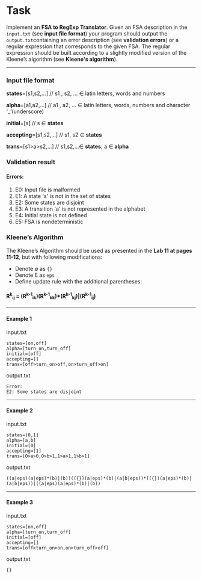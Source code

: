 # Task

Implement an **FSA to RegExp Translator**. Given an FSA description in the `input.txt` (see **input file format**) your program should output the `output.txt`containing an error description (see **validation errors**) or a regular expression that corresponds to the given FSA. The regular expression should be built according to a slightly modified version of the Kleene’s algorithm (see **Kleene's algorithm**).

* * *

### Input file format

**states**=[s1,s2,...] // s1 , s2, ... ∈ latin letters, words and numbers

**alpha**=[a1,a2,...] // a1 , a2, ... ∈ latin letters, words, numbers and character '_’(underscore)

**initial**=[s] // s ∈ **states**

**accepting**=[s1,s2,...] // s1, s2 ∈ **states**

**trans**=[s1>a>s2,...] // s1,s2,...∈ **states**; a ∈ **alpha**



### Validation result

#### Errors:

1.  E0: Input file is malformed
2.  E1: A state 's' is not in the set of states
3.  E2: Some states are disjoint
4.  E3: A transition 'a' is not represented in the alphabet
5.  E4: Initial state is not defined
6.  E5: FSA is nondeterministic

### Kleene’s Algorithm

The Kleene’s Algorithm should be used as presented in the **Lab 11 at pages 11-12**, but with following modifications:

*   Denote ∅ as `{}`
*   Denote Ɛ as `eps`
*   Define update rule with the additional parentheses:

#### R<sup>k</sup><sub>ij</sub> = (R<sup>k-1</sup><sub>ik</sub>)(R<sup>k-1</sup><sub>kk</sub>)*(R<sup>k-1</sup><sub>kj</sub>)|(R<sup>k-1</sup><sub>ij</sub>)

* * *

#### Example 1

input.txt
```
states=[on,off]
alpha=[turn_on,turn_off]    
initial=[off]
accepting=[]
trans=[off>turn_on>off,on>turn_off>on]
```
output.txt
```
Error:
E2: Some states are disjoint
```
* * *

#### Example 2

input.txt

```
states=[0,1]
alpha=[a,b]
initial=[0]
accepting=[1]
trans=[0>a>0,0>b>1,1>a>1,1>b>1]
```

output.txt
```
((a|eps)(a|eps)*(b)|(b))(({})(a|eps)*(b)|(a|b|eps))*(({})(a|eps)*(b)|(a|b|eps))|((a|eps)(a|eps)*(b)|(b))
```

* * *

#### Example 3

input.txt

```
states=[on,off]
alpha=[turn_on,turn_off]
initial=[off]
accepting=[]
trans=[off>turn_on>on,on>turn_off>off]
```

output.txt

```
{}
```